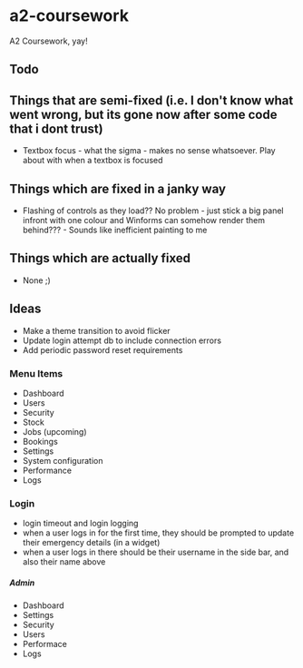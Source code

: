 # a2-coursework
A2 Coursework, yay!

## Todo


## Things that are semi-fixed (i.e. I don't know what went wrong, but its gone now after some code that i dont trust)

- Textbox focus - what the sigma - makes no sense whatsoever. Play about with when a textbox is focused

## Things which are fixed in a janky way

- Flashing of controls as they load?? No problem - just stick a big panel infront with one colour and Winforms can somehow render them behind??? - Sounds like inefficient painting to me

## Things which are actually fixed

- None ;)

## Ideas

- Make a theme transition to avoid flicker
- Update login attempt db to include connection errors
- Add periodic password reset requirements

### Menu Items

- Dashboard
- Users
- Security
- Stock
- Jobs (upcoming)
- Bookings
- Settings
- System configuration
- Performance
- Logs

### Login

- login timeout and login logging
- when a user logs in for the first time, they should be prompted to update their emergency details (in a widget)
- when a user logs in there should be their username in the side bar, and also their name above

##### Admin

- Dashboard
- Settings
- Security
- Users
- Performace
- Logs

